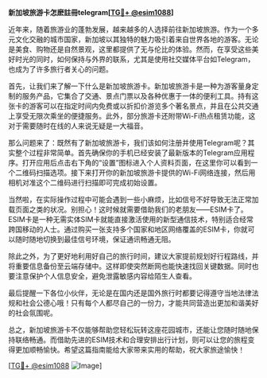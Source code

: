 **新加坡旅游卡怎麽註冊telegram[[TG💪+ @esim1088](https://t.me/s/esim1088)]**

近年来，随着旅游业的蓬勃发展，越来越多的人选择前往新加坡旅游。作为一个多元文化交融的城市国家，新加坡以其独特的魅力吸引着来自世界各地的游客。无论是美食、购物还是自然景观，这里都提供了无与伦比的体验。然而，在享受这些美好时光的同时，如何保持与外界的联系，尤其是使用社交媒体平台如Telegram，也成为了许多旅行者关心的问题。

首先，让我们来了解一下什么是新加坡旅游卡。新加坡旅游卡是一种为游客量身定制的服务产品，它集合了交通、景点门票以及各种优惠于一体的便利工具。持有这张卡的游客可以在指定时间内免费或以折扣价游览多个著名景点，并且在公共交通上享受无限次乘坐的便捷服务。此外，部分旅游卡还附带Wi-Fi热点租赁功能，这对于需要随时在线的人来说无疑是一大福音。

那么问题来了：既然有了新加坡旅游卡，我们该如何注册并使用Telegram呢？其实整个过程非常简单。首先确保你的手机已经安装了最新版本的Telegram应用程序。打开应用后点击右下角的“设置”图标进入个人资料页面，在这里你可以看到一个二维码扫描选项。接下来打开你的新加坡旅游卡提供的Wi-Fi网络连接，然后用相机对准这个二维码进行扫描即可完成初始设置。

当然啦，在实际操作过程中可能会遇到一些小麻烦，比如信号不好导致无法正常加载页面之类的状况。别担心！这时候就需要借助我们的老朋友——ESIM卡了。ESIM卡是一种无需实体SIM卡就能直接激活使用的新型通信技术，特别适合经常跨国移动的人士。通过购买一张支持多个国家和地区网络覆盖的ESIM卡，你就可以随时随地切换到最佳信号环境，保证通讯畅通无阻。

除此之外，为了更好地利用好自己的旅行时间，建议大家提前规划好行程路线，并将重要信息备份至云端存储中。这样即使突然断网也能快速找回关键数据。同时也要注意保护个人信息安全，避免泄露敏感内容给陌生人查看。

最后提醒一下各位小伙伴，无论是在国内还是国外旅行时都要记得遵守当地法律法规和社会公德心哦！只有每个人都尽自己的一份力，才能共同营造出更加和谐美好的社会氛围呢。

总之，新加坡旅游卡不仅能够帮助您轻松玩转这座花园城市，还能让您随时随地保持联络畅通。而借助先进的ESIM技术和合理安排出行计划，则可以让您的旅程变得更加顺畅愉快。希望这篇指南能给大家带来实用的帮助，祝大家旅途愉快！

[[TG💪+ @esim1088](https://t.me/s/esim1088) ![Image](https://i.postimg.cc/4NQfJmqS/Snipaste-2025-05-13-00-14-12.png)]